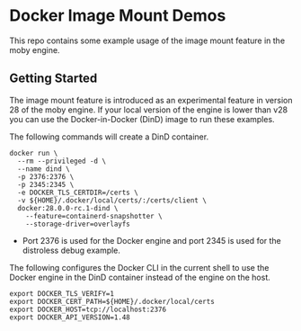 # Docker Image Mount Demos

This repo contains some example usage of the image mount feature in the moby engine.

## Getting Started

The image mount feature is introduced as an experimental feature in version 28 of the moby engine.
If your local version of the engine is lower than v28 you can use the Docker-in-Docker (DinD) image
to run these examples.

The following commands will create a DinD container.

```shell
docker run \
  --rm --privileged -d \
  --name dind \
  -p 2376:2376 \
  -p 2345:2345 \
  -e DOCKER_TLS_CERTDIR=/certs \
  -v ${HOME}/.docker/local/certs/:/certs/client \
  docker:28.0.0-rc.1-dind \
    --feature=containerd-snapshotter \
    --storage-driver=overlayfs
```

* Port 2376 is used for the Docker engine and port 2345 is used for the distroless debug example.

The following configures the Docker CLI in the current shell to use the Docker engine in the DinD container 
instead of the engine on the host.

```shell
export DOCKER_TLS_VERIFY=1
export DOCKER_CERT_PATH=${HOME}/.docker/local/certs
export DOCKER_HOST=tcp://localhost:2376
export DOCKER_API_VERSION=1.48
```